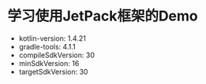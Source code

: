 # 学习使用JetPack框架的Demo

- kotlin-version: 1.4.21
- gradle-tools: 4.1.1
- compileSdkVersion: 30
- minSdkVersion: 16
- targetSdkVersion: 30